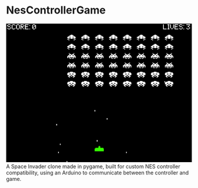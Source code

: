 # NesControllerGame
 <img src="./Capture1.png" title="Preview" alt="Game-Preview" />
A Space Invader clone made in pygame, built for custom NES controller compatibility, using an Arduino to communicate between the controller and game.
